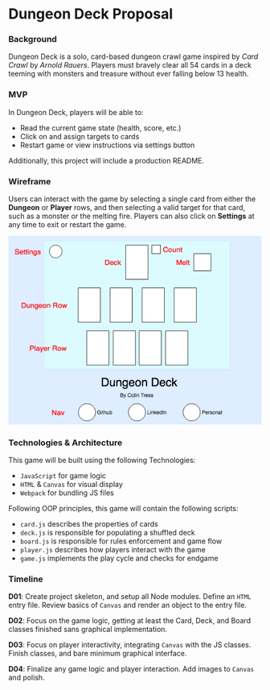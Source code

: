 # Dungeon Deck Proposal

### Background

Dungeon Deck is a solo, card-based dungeon crawl game inspired by *Card Crawl* by *Arnold Rauers*. Players must bravely clear all 54 cards in a deck teeming with monsters and treasure without ever falling below 13 health.


### MVP

In Dungeon Deck, players will be able to:
* Read the current game state (health, score, etc.)
* Click on and assign targets to cards
* Restart game or view instructions via settings button

Additionally, this project will include a production README.


### Wireframe

Users can interact with the game by selecting a single card from either the **Dungeon** or **Player** rows, and then selecting a valid target for that card, such as a monster or the melting fire. Players can also click on **Settings** at any time to exit or restart the game.

![](./assets/images/mainboard.png)

### Technologies & Architecture

This game will be built using the following Technologies:
* `JavaScript` for game logic
* `HTML` & `Canvas` for visual display
* `Webpack` for bundling JS files


Following OOP principles, this game will contain the following scripts:
* `card.js` describes the properties of cards
* `deck.js` is responsible for populating a shuffled deck
* `board.js` is responsible for rules enforcement and game flow
* `player.js` describes how players interact with the game
* `game.js` implements the play cycle and checks for endgame

### Timeline

**D01**: Create project skeleton, and setup all Node modules. Define an `HTML` entry file. Review basics of `Canvas` and render an object to the entry file.

**D02**: Focus on the game logic, getting at least the Card, Deck, and Board classes finished sans graphical implementation.

**D03**: Focus on player interactivity, integrating `Canvas` with the JS classes. Finish classes, and bare minimum graphical interface.

**D04**: Finalize any game logic and player interaction. Add images to `Canvas` and polish.
